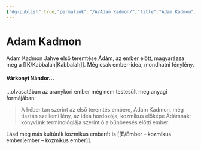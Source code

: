 ```yaml
---
{"dg-publish":true,"permalink":"/A/Adam Kadmon/","title":"Adam Kadmon","created":"2023-11-06T01:53","updated":"2024-10-22T21:32"}
---
```



# Adam Kadmon

Adam Kadmon Jahve első teremtése Ádám, az ember előtt, magyarázza meg a [[K/Kabbalah\|Kabbalah]]. Még csak ember-idea, mondhatni fénylény.  

#### Várkonyi Nándor...

...olvasatában az aranykori ember még nem testesült meg anyagi formájában:  
> A héber tan szerint az első teremtés embere, Adam Kadmon, még tisztán szellemi lény, az idea hordozója, kozmikus előképe Ádámnak; könyvünk terminológiája szerint ő a bűnbeesés előtti ember.  

Lásd még más kultúrák kozmikus emberét is [[E/Ember – kozmikus ember\|ember – kozmikus ember]].  